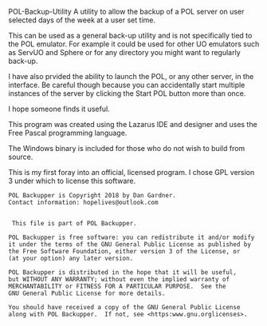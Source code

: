 POL-Backup-Utility
A utility to allow the backup of a POL server on user selected days of the week at a user set time.

This can be used as a general back-up utility and is not specifically tied to the POL emulator. For example it could be used for other UO emulators such as ServUO and Sphere or for any directory you might want to regularly back-up.

I have also prvided the ability to launch the POL, or any other server, in the interface. Be careful though because you can accidentally start multiple instances of the server by clicking the Start POL button more than once.

I hope someone finds it useful.

This program was created using the Lazarus IDE and designer and uses the Free Pascal programming language.

The Windows binary is included for those who do not wish to build from source.

This is my first foray into an official, licensed program. I chose GPL version 3 under which to license this software.


    POL Backupper is Copyright 2018 by Dan Gardner.
    Contact information: hopelives@outlook.com


     This file is part of POL Backupper.

    POL Backupper is free software: you can redistribute it and/or modify
    it under the terms of the GNU General Public License as published by
    the Free Software Foundation, either version 3 of the License, or
    (at your option) any later version.

    POL Backupper is distributed in the hope that it will be useful,
    but WITHOUT ANY WARRANTY; without even the implied warranty of
    MERCHANTABILITY or FITNESS FOR A PARTICULAR PURPOSE.  See the
    GNU General Public License for more details.

    You should have received a copy of the GNU General Public License
    along with POL Backupper.  If not, see <https:www.gnu.orglicenses>.
